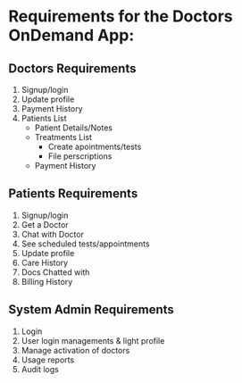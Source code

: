 # Requirements for the Doctors OnDemand App:

**Doctors Requirements**
---
1. Signup/login
1. Update profile
1. Payment History
1. Patients List
   - Patient Details/Notes
   - Treatments List
      - Create apointments/tests
      - File perscriptions
   - Payment History

**Patients Requirements**
--- 
1. Signup/login		
1. Get a Doctor		
1. Chat with Doctor		
1. See scheduled tests/appointments		
1. Update profile		
1. Care History		
1. Docs Chatted with		
1. Billing History							

**System Admin Requirements**
--- 
1. Login		
1. User login managements & light profile		
1. Manage activation of doctors		
1. Usage reports		
1. Audit logs		
